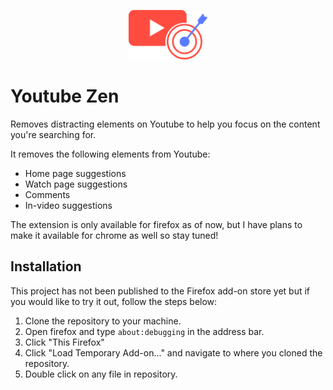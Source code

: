 <p align="center">
    <img src="/icons/youtube_zen_icon_default.svg" alt="youtube zen Logo" title="youtube zen Logo" width="25%">
</p>

# Youtube Zen
Removes distracting elements on Youtube to help you focus on the content you're searching for.

It removes the following elements from Youtube:
- Home page suggestions
- Watch page suggestions
- Comments
- In-video suggestions

The extension is only available for firefox as of now, but I have plans to make it available for chrome as well so stay tuned!

## Installation
This project has not been published to the Firefox add-on store yet but if you would like to try it out, follow the  steps below:
1. Clone the repository to your machine.
2. Open firefox and type ```about:debugging``` in the address bar.
3. Click "This Firefox"
4. Click "Load Temporary Add-on..." and navigate to where you cloned the repository.
5. Double click on any file in repository.